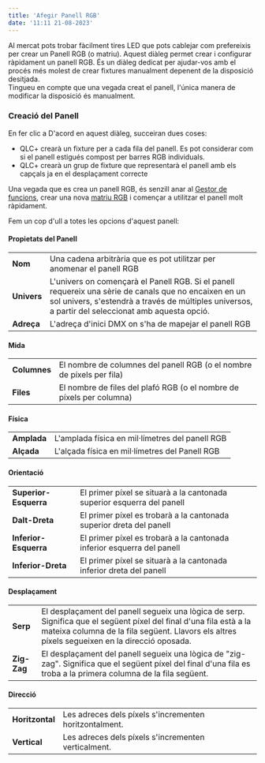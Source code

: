 ```yaml
---
title: 'Afegir Panell RGB'
date: '11:11 21-08-2023'
---
```


Al mercat pots trobar fàcilment tires LED que pots cablejar com prefereixis per crear un Panell RGB (o matriu). Aquest diàleg permet crear i configurar ràpidament un panell RGB. És un diàleg dedicat per ajudar-vos amb el procés més molest de crear fixtures manualment depenent de la disposició desitjada.  
Tingueu en compte que una vegada creat el panell, l'única manera de modificar la disposició és manualment.

### Creació del Panell

En fer clic a D'acord en aquest diàleg, succeiran dues coses:

* QLC+ crearà un fixture per a cada fila del panell. Es pot considerar com si el panell estigués compost per barres RGB individuals.
* QLC+ crearà un grup de fixture que representarà el panell amb els capçals ja en el desplaçament correcte

Una vegada que es crea un panell RGB, és senzill anar al [Gestor de funcions](/function-manager), crear una nova [matriu RGB](/basics/glossary-and-concepts#matriu-rgb) i començar a utilitzar el panell molt ràpidament.

Fem un cop d'ull a totes les opcions d'aquest panell:

#### Propietats del Panell
|     |     |
| --- | --- |
| **Nom** | Una cadena arbitrària que es pot utilitzar per anomenar el panell RGB |
| **Univers** | L'univers on començarà el Panell RGB. Si el panell requereix una sèrie de canals que no encaixen en un sol univers, s'estendrà a través de múltiples universos, a partir del seleccionat amb aquesta opció. |
| **Adreça** | L'adreça d'inici DMX on s'ha de mapejar el panell RGB |

#### Mida
|     |     |
| --- | --- |
| **Columnes** | El nombre de columnes del panell RGB (o el nombre de píxels per fila) |
| **Files** | El nombre de files del plafó RGB (o el nombre de píxels per columna) |

#### Física
|     |     |
| --- | --- |
| **Amplada** | L'amplada física en mil·límetres del panell RGB |
| **Alçada** | L'alçada física en mil·límetres del Panell RGB |

#### Orientació
|     |     |
| --- | --- |
| **Superior-Esquerra** | El primer píxel se situarà a la cantonada superior esquerra del panell |
| **Dalt-Dreta** | El primer píxel es trobarà a la cantonada superior dreta del panell |
| **Inferior-Esquerra** | El primer píxel es trobarà a la cantonada inferior esquerra del panell |
| **Inferior-Dreta** | El primer píxel se situarà a la cantonada inferior dreta del panell |

#### Desplaçament
|     |     |
| --- | --- |
| **Serp** | El desplaçament del panell segueix una lògica de serp. Significa que el següent píxel del final d'una fila està a la mateixa columna de la fila següent. Llavors els altres píxels segueixen en la direcció oposada. |
| **Zig-Zag** | El desplaçament del panell segueix una lògica de "zig-zag". Significa que el següent píxel del final d'una fila es troba a la primera columna de la fila següent. |

#### Direcció
|     |     |
| --- | --- |
| **Horitzontal** | Les adreces dels píxels s'incrementen horitzontalment. |
| **Vertical** | Les adreces dels píxels s'incrementen verticalment. |

